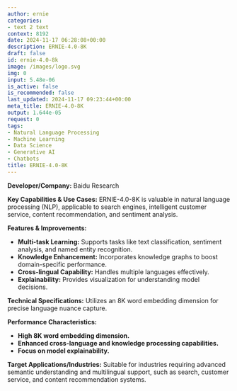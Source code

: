```yaml
---
author: ernie
categories:
- text 2 text
context: 8192
date: 2024-11-17 06:28:08+00:00
description: ERNIE-4.0-8K
draft: false
id: ernie-4.0-8k
image: /images/logo.svg
img: 0
input: 5.48e-06
is_active: false
is_recommended: false
last_updated: 2024-11-17 09:23:44+00:00
meta_title: ERNIE-4.0-8K
output: 1.644e-05
request: 0
tags:
- Natural Language Processing
- Machine Learning
- Data Science
- Generative AI
- Chatbots
title: ERNIE-4.0-8K
---
```
















**Developer/Company:** Baidu Research

**Key Capabilities & Use Cases:** ERNIE-4.0-8K is valuable in natural language processing (NLP), applicable to search engines, intelligent customer service, content recommendation, and sentiment analysis.

**Features & Improvements:**
- **Multi-task Learning:** Supports tasks like text classification, sentiment analysis, and named entity recognition.
- **Knowledge Enhancement:** Incorporates knowledge graphs to boost domain-specific performance.
- **Cross-lingual Capability:** Handles multiple languages effectively.
- **Explainability:** Provides visualization for understanding model decisions.

**Technical Specifications:** Utilizes an 8K word embedding dimension for precise language nuance capture.

**Performance Characteristics:**
- **High 8K word embedding dimension.**
- **Enhanced cross-language and knowledge processing capabilities.**
- **Focus on model explainability.**

**Target Applications/Industries:** Suitable for industries requiring advanced semantic understanding and multilingual support, such as search, customer service, and content recommendation systems.

